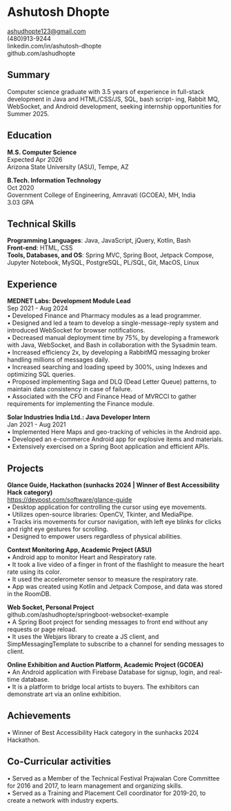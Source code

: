 # Ashutosh Dhopte
ashudhopte123@gmail.com  
(480)913-9244  
linkedin.com/in/ashutosh-dhopte  
github.com/ashudhopte  

## Summary
Computer science graduate with 3.5 years of experience in full-stack development in Java and HTML/CSS/JS, SQL, bash script-
ing, Rabbit MQ, WebSocket, and Android development, seeking internship opportunities for Summer 2025.

## Education

**M.S. Computer Science**  
Expected Apr 2026  
Arizona State University (ASU), Tempe, AZ    

**B.Tech. Information Technology**  
Oct 2020  
Government College of Engineering, Amravati (GCOEA), MH, India   
3.03 GPA    

## Technical Skills
**Programming Languages**: Java, JavaScript, jQuery, Kotlin, Bash  
**Front-end**: HTML, CSS  
**Tools, Databases, and OS**: Spring MVC, Spring Boot, Jetpack Compose, Jupyter Notebook, MySQL, PostgreSQL, PL/SQL, Git,
MacOS, Linux  

## Experience

**MEDNET Labs: Development Module Lead**  
Sep 2021 - Aug 2024  
• Developed Finance and Pharmacy modules as a lead programmer.  
• Designed and led a team to develop a single-message-reply system and introduced WebSocket for browser notifications.  
• Decreased manual deployment time by 75%, by developing a framework with Java, WebSocket, and Bash in collaboration
with the Sysadmin team.  
• Increased efficiency 2x, by developing a RabbitMQ messaging broker handling millions of messages daily.  
• Increased searching and loading speed by 300%, using Indexes and optimizing SQL queries.  
• Proposed implementing Saga and DLQ (Dead Letter Queue) patterns, to maintain data consistency in case of failure.  
• Associated with the CFO and Finance Head of MVRCCI to gather requirements for implementing the Finance module.  
  
**Solar Industries India Ltd.: Java Developer Intern**  
Jan 2021 - Aug 2021  
• Implemented Here Maps and geo-tracking of vehicles in the Android app.  
• Developed an e-commerce Android app for explosive items and materials.  
• Extensively exercised on a Spring Boot application and efficient APIs.  

## Projects

**Glance Guide, Hackathon (sunhacks 2024 | Winner of Best Accessibility Hack category)**  
https://devpost.com/software/glance-guide  
• Desktop application for controlling the cursor using eye movements.  
• Utilizes open-source libraries: OpenCV, Tkinter, and MediaPipe.  
• Tracks iris movements for cursor navigation, with left eye blinks for clicks and right eye gestures for scrolling.   
• Designed to empower users regardless of physical abilities.    

**Context Monitoring App, Academic Project (ASU)**  
• Android app to monitor Heart and Respiratory rate.  
• It took a live video of a finger in front of the flashlight to measure the heart rate using its color.  
• It used the accelerometer sensor to measure the respiratory rate.  
• App was created using Kotlin and Jetpack Compose, and data was stored in the RoomDB.  

**Web Socket, Personal Project**  
github.com/ashudhopte/springboot-websocket-example  
• A Spring Boot project for sending messages to front end without any requests or page reload.  
• It uses the Webjars library to create a JS client, and SimpMessagingTemplate to subscribe to a channel for sending messages
to client.  

**Online Exhibition and Auction Platform, Academic Project (GCOEA)**  
• An Android application with Firebase Database for signup, login, and real-time database.  
• It is a platform to bridge local artists to buyers. The exhibitors can demonstrate art via an online exhibition.  

## Achievements
• Winner of Best Accessibility Hack category in the sunhacks 2024 Hackathon.

## Co-Curricular activities
• Served as a Member of the Technical Festival Prajwalan Core Committee for 2016 and 2017, to learn management and
organizing skills.  
• Served as a Training and Placement Cell coordinator for 2019-20, to create a network with industry experts.
